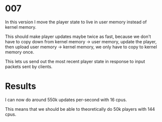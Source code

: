 # 007

In this version I move the player state to live in user memory instead of kernel memory.

This should make player updates maybe twice as fast, because we don't have to copy down from kernel memory -> user memory, update the player, then upload user memory -> kernel memory, we only have to copy to kernel memory once.

This lets us send out the most recent player state in response to input packets sent by clients.

# Results

I can now do around 550k updates per-second with 16 cpus.

This means that we should be able to theoretically do 50k players with 144 cpus.
